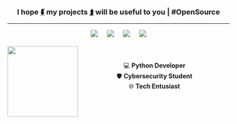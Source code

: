 <h3 align="center">I hope <a href="https://github.com/orgs/studyworkspace/repositories">⮮</a> my projects <a href="https://github.com/beahtrwzll?tab=repositories">⮭</a> will be useful to you | #OpenSource</h3>

---

<div align="center">
  <img
       src="https://img.shields.io/badge/Portuguese-000?&color=lightgreen&label=Native&labelColor=141314&style=for-the-badge&logo=pt-br&logoColor=000">
  ㅤ
  <img
       src="https://img.shields.io/badge/English-000?&color=90e7f4&label=Intermediate&labelColor=141314&style=for-the-badge&logo=pt-br&logoColor=000">
  ㅤ
  <img
       src="https://img.shields.io/badge/Spanish-000?&color=cadb6b&label=Basic&labelColor=141314&style=for-the-badge&logo=pt-br&logoColor=000">
  ㅤ
  <img
       src="https://img.shields.io/badge/Korean-000?&color=f4a1cc&label=Wanna%20Learn&labelColor=141314&style=for-the-badge&logo=pt-br&logoColor=000">
</div>

<br>

<div>
  <a href="https://github.com/beahtrwzll">
  <img height="160em" align="left" src="https://github-readme-stats.vercel.app/api?username=beahtrwzll&show_icons=true&theme=merko&include_all_commits=true&count_private=true" />
  </a>
</div>

<div align="center"><br><br>
  💻 <b>Python Developer</b><br>
  🛡️ <b>Cybersecurity Student</b><br>
  🌐 <b>Tech Entusiast</b><br><br><br>
</div>
